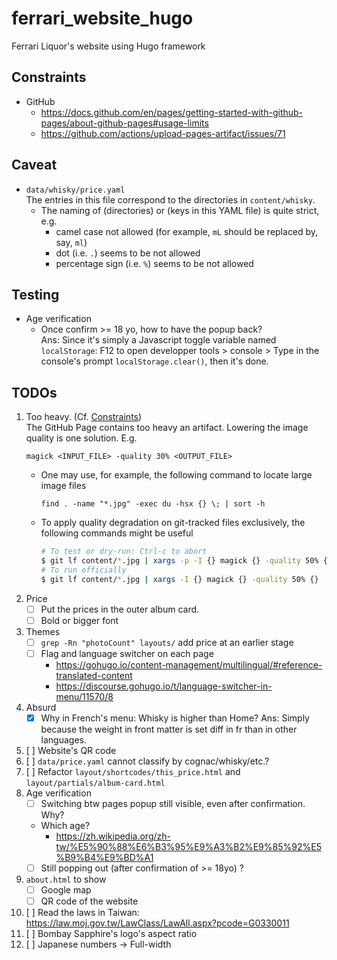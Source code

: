 # ferrari_website_hugo
Ferrari Liquor's website using Hugo framework


## Constraints
- GitHub
    - <https://docs.github.com/en/pages/getting-started-with-github-pages/about-github-pages#usage-limits>
    - <https://github.com/actions/upload-pages-artifact/issues/71>


## Caveat
- `data/whisky/price.yaml`  
  The entries in this file correspond to the directories in `content/whisky`.
    - The naming of (directories) or (keys in this YAML file) is quite strict, e.g.
        - camel case not allowed (for example, `mL` should be replaced by, say, `ml`)
        - dot (i.e. `.`) seems to be not allowed
        - percentage sign (i.e. `%`) seems to be not allowed


## Testing
- Age verification
    - Once confirm >= 18 yo, how to have the popup back?  
      Ans: Since it's simply a Javascript toggle variable named
      `localStorage`: F12 to open developper tools > console > Type
      in the console's prompt `localStorage.clear()`, then it's done.


## TODOs
1. Too heavy. (Cf. [Constraints](#constraints))  
   The GitHub Page contains too heavy an artifact. Lowering the image quality
   is one solution. E.g.
   ```
   magick <INPUT_FILE> -quality 30% <OUTPUT_FILE>
   ```
    - One may use, for example, the following command to locate large image files
      ```
      find . -name "*.jpg" -exec du -hsx {} \; | sort -h
      ```
    - To apply quality degradation on git-tracked files exclusively, the following
      commands might be useful
      ```bash
      # To test or dry-run: Ctrl-c to abort
      $ git lf content/*.jpg | xargs -p -I {} magick {} -quality 50% {}
      # To run officially
      $ git lf content/*.jpg | xargs -I {} magick {} -quality 50% {}
      ```
1. Price
    - [ ] Put the prices in the outer album card.
    - [ ] Bold or bigger font
1. Themes
    - [ ] `grep -Rn "photoCount" layouts/` add price at an earlier stage
    - [ ] Flag and language switcher on each page
        - <https://gohugo.io/content-management/multilingual/#reference-translated-content>
        - <https://discourse.gohugo.io/t/language-switcher-in-menu/11570/8>
1. Absurd
    - [x] Why in French's menu: Whisky is higher than Home? Ans: Simply because the
      weight in front matter is set diff in fr than in other languages.
1. [ ] Website's QR code
1. [ ] `data/price.yaml` cannot classify by cognac/whisky/etc.?
1. [ ] Refactor `layout/shortcodes/this_price.html` and `layout/partials/album-card.html`
1. Age verification
    - [ ] Switching btw pages popup still visible, even after confirmation. Why?
    - Which age?
        - <https://zh.wikipedia.org/zh-tw/%E5%90%88%E6%B3%95%E9%A3%B2%E9%85%92%E5%B9%B4%E9%BD%A1>
    - [ ] Still popping out (after confirmation of >= 18yo) ?
1. `about.html` to show
    - [ ] Google map
    - [ ] QR code of the website
1. [ ] Read the laws in Taiwan: <https://law.moj.gov.tw/LawClass/LawAll.aspx?pcode=G0330011>
1. [ ] Bombay Sapphire's logo's aspect ratio
1. [ ] Japanese numbers -> Full-width

